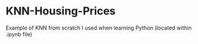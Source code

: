 # KNN-Housing-Prices
Example of KNN from scratch I used when learning Python (located within .ipynb file)
